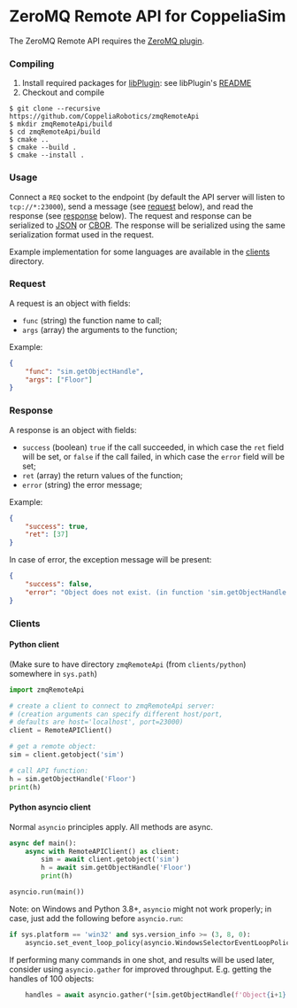 # ZeroMQ Remote API for CoppeliaSim

The ZeroMQ Remote API requires the [ZeroMQ plugin](https://github.com/CoppeliaRobotics/simExtZeroMQ).

### Compiling

1. Install required packages for [libPlugin](https://github.com/CoppeliaRobotics/libPlugin): see libPlugin's [README](external/libPlugin/README.md)
2. Checkout and compile
```text
$ git clone --recursive https://github.com/CoppeliaRobotics/zmqRemoteApi
$ mkdir zmqRemoteApi/build
$ cd zmqRemoteApi/build
$ cmake ..
$ cmake --build .
$ cmake --install .
```

### Usage

Connect a `REQ` socket to the endpoint (by default the API server will listen to `tcp://*:23000`), send a message (see [request](#request) below), and read the response (see [response](#response) below). The request and response can be serialized to [JSON](https://www.json.org) or [CBOR](https://cbor.io). The response will be serialized using the same serialization format used in the request.

Example implementation for some languages are available in the [clients](tree/master/clients) directory.

### Request

A request is an object with fields:
- `func` (string) the function name to call;
- `args` (array) the arguments to the function;

Example:

```json
{
    "func": "sim.getObjectHandle",
    "args": ["Floor"]
}
```

### Response

A response is an object with fields:
- `success` (boolean) `true` if the call succeeded, in which case the `ret` field will be set, or `false` if the call failed, in which case the `error` field will be set;
- `ret` (array) the return values of the function;
- `error` (string) the error message;

Example:

```json
{
    "success": true,
    "ret": [37]
}
```

In case of error, the exception message will be present:

```json
{
    "success": false,
    "error": "Object does not exist. (in function 'sim.getObjectHandle')"
}
```

### Clients

#### Python client

(Make sure to have directory `zmqRemoteApi` (from `clients/python`) somewhere in `sys.path`)

```python
import zmqRemoteApi

# create a client to connect to zmqRemoteApi server:
# (creation arguments can specify different host/port,
# defaults are host='localhost', port=23000)
client = RemoteAPIClient()

# get a remote object:
sim = client.getobject('sim')

# call API function:
h = sim.getObjectHandle('Floor')
print(h)
```

#### Python asyncio client

Normal `asyncio` principles apply. All methods are async.

```python
async def main():
    async with RemoteAPIClient() as client:
        sim = await client.getobject('sim')
        h = await sim.getObjectHandle('Floor')
        print(h)

asyncio.run(main())
```

Note: on Windows and Python 3.8+, `asyncio` might not work properly; in case, just add the following before `asyncio.run`:

```python
if sys.platform == 'win32' and sys.version_info >= (3, 8, 0):
    asyncio.set_event_loop_policy(asyncio.WindowsSelectorEventLoopPolicy())
```

If performing many commands in one shot, and results will be used later, consider using `asyncio.gather` for improved throughput. E.g. getting the handles of 100 objects:

```python
    handles = await asyncio.gather(*[sim.getObjectHandle(f'Object{i+1}') for i in range(100)])
```
